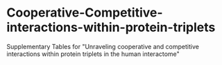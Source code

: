 # Cooperative-Competitive-interactions-within-protein-triplets
Supplementary Tables for "Unraveling cooperative and competitive interactions within protein triplets in the human interactome"
